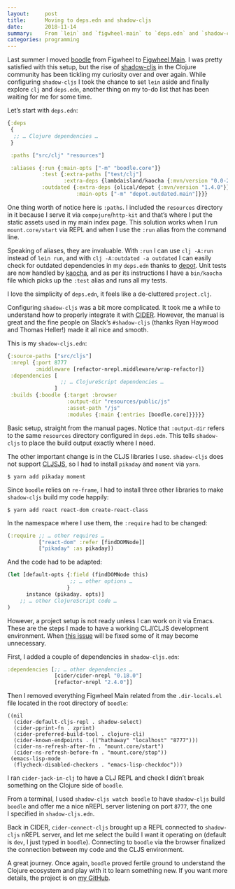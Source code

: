 ```yaml
---
layout:     post
title:      Moving to deps.edn and shadow-cljs
date:       2018-11-14
summary:    From `lein` and `figwheel-main` to `deps.edn` and `shadow-cljs`.
categories: programming
---
```


Last summer I moved [boodle](https://github.com/manuel-uberti/boodle) from
Figwheel to [Figwheel
Main](https://manuel-uberti.github.io/programming/2018/08/03/figwheel-main/).
I was pretty satisfied with this setup, but the rise of
[shadow-cljs](http://shadow-cljs.org/) in the Clojure community has been
tickling my curiosity over and over again. While configuring `shadow-cljs`
I took the chance to set `lein` aside and finally explore `clj` and `deps.edn`,
another thing on my to-do list that has been waiting for me for some time.

Let’s start with `deps.edn`:

``` clojure
{:deps
 {
  ;; … Clojure dependencies …
 }

 :paths ["src/clj" "resources"]

 :aliases {:run {:main-opts ["-m" "boodle.core"]}
           :test {:extra-paths ["test/clj"]
                  :extra-deps {lambdaisland/kaocha {:mvn/version "0.0-266"}}}
           :outdated {:extra-deps {olical/depot {:mvn/version "1.4.0"}}
                      :main-opts ["-m" "depot.outdated.main"]}}}
```

One thing worth of notice here is `:paths`. I included the `resources` directory
in it because I serve it via `compojure`/`http-kit` and that’s where I put the
static assets used in my main index page. This solution works when I run
`mount.core/start` via REPL and when I use the `:run` alias from the command
line.

Speaking of aliases, they are invaluable. With `:run` I can use `clj -A:run`
instead of `lein run`, and with `clj -A:outdated -a outdated` I can easily check
for outdated dependencies in my `deps.edn` thanks to
[depot](https://github.com/Olical/depot). Unit tests are now handled by
[kaocha](https://github.com/lambdaisland/kaocha), and as per its instructions
I have a `bin/kaocha` file which picks up the `:test` alias and runs all my
tests.

I love the simplicity of `deps.edn`, it feels like a de-cluttered `project.clj`.

Configuring `shadow-cljs` was a bit more complicated. It took me a while to
understand how to properly integrate it with
[CIDER](https://github.com/clojure-emacs/cider). However, the manual is great
and the fine people on Slack’s `#shadow-cljs` (thanks Ryan Haywood and Thomas
Heller!) made it all nice and smooth.

This is my `shadow-cljs.edn`:

``` clojure
{:source-paths ["src/cljs"]
 :nrepl {:port 8777
         :middleware [refactor-nrepl.middleware/wrap-refactor]}
 :dependencies [
                 ;; … ClojureScript dependencies …
               ]
 :builds {:boodle {:target :browser
                   :output-dir "resources/public/js"
                   :asset-path "/js"
                   :modules {:main {:entries [boodle.core]}}}}}
```

Basic setup, straight from the manual pages. Notice that `:output-dir` refers to
the same `resources` directory configured in `deps.edn`. This tells
`shadow-cljs` to place the build output exactly where I need.

The other important change is in the CLJS libraries I use. `shadow-cljs` does
not support [CLJSJS](https://cljsjs.github.io/), so I had to install `pikaday`
and `moment` via `yarn`.

``` shell
$ yarn add pikaday moment
```

Since `boodle` relies on `re-frame`, I had to install three other libraries to
make `shadow-cljs` build my code happily:

``` shell
$ yarn add react react-dom create-react-class
```

In the namespace where I use them, the `:require` had to be changed:

``` clojure
(:require ;; … other requires …
          ["react-dom" :refer [findDOMNode]]
          ["pikaday" :as pikaday])
```

And the code had to be adapted:

``` clojure
(let [default-opts {:field (findDOMNode this)
                    ;; … other options …
                   }
      instance (pikaday. opts)]
    ;; … other ClojureScript code …
)
```

However, a project setup is not ready unless I can work on it via Emacs. These
are the steps I made to have a working CLJ/CLJS development environment. When
[this issue](https://github.com/clojure-emacs/cider/issues/2447) will be fixed
some of it may become unnecessary.

First, I added a couple of dependencies in `shadow-cljs.edn`:

``` clojure
:dependencies [;; … other dependencies …
               [cider/cider-nrepl "0.18.0"]
               [refactor-nrepl "2.4.0"]]
```

Then I removed everything Figwheel Main related from the `.dir-locals.el` file
located in the root directory of `boodle`:

``` emacs-lisp
((nil
  (cider-default-cljs-repl . shadow-select)
  (cider-pprint-fn . zprint)
  (cider-preferred-build-tool . clojure-cli)
  (cider-known-endpoints . (("hathaway" "localhost" "8777")))
  (cider-ns-refresh-after-fn . "mount.core/start")
  (cider-ns-refresh-before-fn . "mount.core/stop"))
 (emacs-lisp-mode
  (flycheck-disabled-checkers . "emacs-lisp-checkdoc")))
```

I ran `cider-jack-in-clj` to have a CLJ REPL and check I didn’t break something
on the Clojure side of `boodle`.

From a terminal, I used `shadow-cljs watch boodle` to have `shadow-cljs` build
`boodle` and offer me a nice nREPL server listening on port `8777`, the one
I specified in `shadow-cljs.edn`.

Back in CIDER, `cider-connect-cljs` brought up a REPL connected to `shadow-cljs`
nREPL server, and let me select the build I want it operating on (default is
`dev`, I just typed in `boodle`). Connecting to `boodle` via the browser
finalized the connection between my code and the CLJS environment.

A great journey. Once again, `boodle` proved fertile ground to understand the
Clojure ecosystem and play with it to learn something new. If you want more
details, the project is on [my GitHub](https://github.com/manuel-uberti/boodle).
